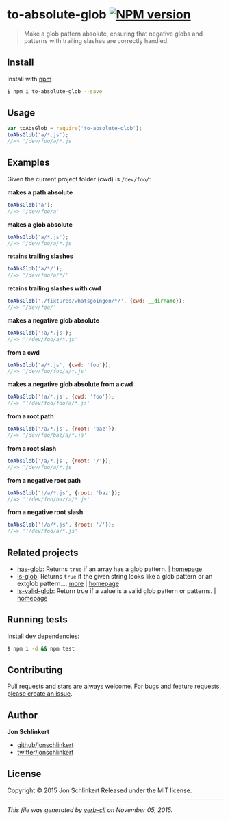 # to-absolute-glob [![NPM version](https://badge.fury.io/js/to-absolute-glob.svg)](http://badge.fury.io/js/to-absolute-glob)

> Make a glob pattern absolute, ensuring that negative globs and patterns with trailing slashes are correctly handled.

## Install

Install with [npm](https://www.npmjs.com/)

```sh
$ npm i to-absolute-glob --save
```

## Usage

```js
var toAbsGlob = require('to-absolute-glob');
toAbsGlob('a/*.js');
//=> '/dev/foo/a/*.js'
```

## Examples

Given the current project folder (cwd) is `/dev/foo/`:

**makes a path absolute**

```js
toAbsGlob('a');
//=> '/dev/foo/a'
```

**makes a glob absolute**

```js
toAbsGlob('a/*.js');
//=> '/dev/foo/a/*.js'
```

**retains trailing slashes**

```js
toAbsGlob('a/*/');
//=> '/dev/foo/a/*/'
```

**retains trailing slashes with cwd**

```js
toAbsGlob('./fixtures/whatsgoingon/*/', {cwd: __dirname});
//=> '/dev/foo/'
```

**makes a negative glob absolute**

```js
toAbsGlob('!a/*.js');
//=> '!/dev/foo/a/*.js'
```

**from a cwd**

```js
toAbsGlob('a/*.js', {cwd: 'foo'});
//=> '/dev/foo/foo/a/*.js'
```

**makes a negative glob absolute from a cwd**

```js
toAbsGlob('!a/*.js', {cwd: 'foo'});
//=> '!/dev/foo/foo/a/*.js'
```

**from a root path**

```js
toAbsGlob('/a/*.js', {root: 'baz'});
//=> '/dev/foo/baz/a/*.js'
```

**from a root slash**

```js
toAbsGlob('/a/*.js', {root: '/'});
//=> '/dev/foo/a/*.js'
```

**from a negative root path**

```js
toAbsGlob('!/a/*.js', {root: 'baz'});
//=> '!/dev/foo/baz/a/*.js'
```

**from a negative root slash**

```js
toAbsGlob('!/a/*.js', {root: '/'});
//=> '!/dev/foo/a/*.js'
```

## Related projects

* [has-glob](https://www.npmjs.com/package/has-glob): Returns `true` if an array has a glob pattern. | [homepage](https://github.com/jonschlinkert/has-glob)
* [is-glob](https://www.npmjs.com/package/is-glob): Returns `true` if the given string looks like a glob pattern or an extglob pattern.… [more](https://www.npmjs.com/package/is-glob) | [homepage](https://github.com/jonschlinkert/is-glob)
* [is-valid-glob](https://www.npmjs.com/package/is-valid-glob): Return true if a value is a valid glob pattern or patterns. | [homepage](https://github.com/jonschlinkert/is-valid-glob)

## Running tests

Install dev dependencies:

```sh
$ npm i -d && npm test
```

## Contributing

Pull requests and stars are always welcome. For bugs and feature requests, [please create an issue](/new).

## Author

**Jon Schlinkert**

+ [github/jonschlinkert](https://github.com/jonschlinkert)
+ [twitter/jonschlinkert](http://twitter.com/jonschlinkert)

## License

Copyright © 2015 Jon Schlinkert
Released under the MIT license.

***

_This file was generated by [verb-cli](https://github.com/assemble/verb-cli) on November 05, 2015._